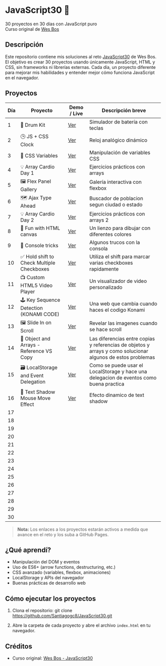 # JavaScript30 🚀

30 proyectos en 30 días con JavaScript puro  
Curso original de [Wes Bos](https://javascript30.com/)

## Descripción

Este repositorio contiene mis soluciones al reto [JavaScript30](https://javascript30.com/) de Wes Bos. El objetivo es crear 30 proyectos usando únicamente JavaScript, HTML y CSS, sin frameworks ni librerías externas. Cada día, un proyecto diferente para mejorar mis habilidades y entender mejor cómo funciona JavaScript en el navegador.

## Proyectos

| Día | Proyecto                  | Demo / Live                                                        | Descripción breve                    |
|-----|---------------------------|--------------------------------------------------------------------|--------------------------------------|
| 1   | 🥁 Drum Kit               | [Ver](https://santiagogc8.github.io/JavaScript30/Day%2001%20-%20JavaScript%20Drum%20Kit/)    | Simulador de batería con teclas      |
| 2   | 🕒 JS + CSS Clock         | [Ver](https://santiagogc8.github.io/JavaScript30/Day%2002%20-%20JS%20Clock/)        | Reloj analógico dinámico             |
| 3   | 🎨 CSS Variables          | [Ver](https://santiagogc8.github.io/JavaScript30/Day%2003%20-%20Playing%20with%20CSS%20variables%20and%20JS/)| Manipulación de variables CSS        |
| 4   | 💡 Array Cardio Day 1     | [Ver](https://santiagogc8.github.io/JavaScript30/Day%2004%20-%20Array%20cardio/)| Ejercicios prácticos con arrays      |
| 5   | 🖼 Flex Panel Gallery      | [Ver](https://santiagogc8.github.io/JavaScript30/Day%2005%20-%20Flex%20Panels%20Image%20Gallery/)| Galería interactiva con flexbox      |
| 6   | 🗺️ Ajax Type Ahead        | [Ver](https://santiagogc8.github.io/JavaScript30/Day%2006%20-%20Ajax%20Type%20Ahead/)| Buscador de poblacion segun ciudad o estado |                                      
| 7   | 💡 Array Cardio Day 2    | [Ver](https://santiagogc8.github.io/JavaScript30/Day%2007%20-%20Array%20cardio%202/)| Ejercicios prácticos con arrays 2 |                                      
| 8   | 🎨 Fun with HTML canvas  | [Ver](https://santiagogc8.github.io/JavaScript30/Day%2008%20-%20Fun%20with%20HTML%20canvas/)| Un lienzo para dibujar con diferentes colores|
| 9   | 🤖 Console tricks        | [Ver](https://santiagogc8.github.io/JavaScript30/Day%2009%20-%20Console%20tricks/)| Algunos trucos con la consola |
| 10  | ✅ Hold shift to Check Multiple Checkboxes | [Ver](https://santiagogc8.github.io/JavaScript30/Day%2010%20-%20Hold%20shift%20to%20Check%20Multiple%20Checkboxes/)| Utiliza el shift para marcar varias checkboxes rapidamente|
| 11  | 📺 Custom HTML5 Video Player | [Ver](https://santiagogc8.github.io/JavaScript30/Day%2011%20-%20Custom%20HTML5%20Video%20Player/) | Un visualizador de video personalizado |
| 12  | 🕹️ Key Sequence Detection (KONAMI CODE) | [Ver](https://santiagogc8.github.io/JavaScript30/Day%2012%20-%20Key%20Sequence%20Detection%20(KONAMI%20CODE)/)| Una web que cambia cuando haces el codigo Konami |
| 13  | 🖼️ Slide In on Scroll | [Ver](https://santiagogc8.github.io/JavaScript30/Day%2013%20-%20Slide%20In%20on%20Scroll/)| Revelar las imagenes cuando se hace scroll|
| 14  | 🧐 Object and Arrays - Reference VS Copy | [Ver](https://santiagogc8.github.io/JavaScript30/Day%2014%20-%20Object%20and%20Arrays%20-%20Reference%20VS%20Copy/)| Las diferencias entre copias y referencias de objetos y arrays y como solucionar algunos de estos problemas|
| 15  | 🗃️ LocalStorage and Event Delegation | [Ver](https://santiagogc8.github.io/JavaScript30/Day%2015%20-%20LocalStorage%20and%20Event%20Delegation/) | Como se puede usar el LocalStorage y hace una delegacion de eventos como buena practica|
| 16  | 🌚 Text Shadow Mouse Move Effect| [Ver](https://santiagogc8.github.io/JavaScript30/Day%2016%20-%20Text%20Shadow%20Mouse%20Move%20Effect/) | Efecto dinamico de text shadow |
| 17  |                           |                                                                    |                                      |
| 18  |                           |                                                                    |                                      |
| 19  |                           |                                                                    |                                      |
| 20  |                           |                                                                    |                                      |
| 21  |                           |                                                                    |                                      |
| 22  |                           |                                                                    |                                      |
| 23  |                           |                                                                    |                                      |
| 24  |                           |                                                                    |                                      |
| 25  |                           |                                                                    |                                      |
| 26  |                           |                                                                    |                                      |
| 27  |                           |                                                                    |                                      |
| 28  |                           |                                                                    |                                      |
| 29  |                           |                                                                    |                                      |
| 30  |                           |                                                                    |                                      |

> **Nota:** Los enlaces a los proyectos estarán activos a medida que avance en el reto y los suba a GitHub Pages.

## ¿Qué aprendí?

- Manipulación del DOM y eventos
- Uso de ES6+ (arrow functions, destructuring, etc.)
- CSS avanzado (variables, flexbox, animaciones)
- LocalStorage y APIs del navegador
- Buenas prácticas de desarrollo web

## Cómo ejecutar los proyectos

1. Clona el repositorio:
git clone https://github.com/Santiagogc8/JavaScript30.git

2. Abre la carpeta de cada proyecto y abre el archivo `index.html` en tu navegador.

## Créditos

- Curso original: [Wes Bos - JavaScript30](https://javascript30.com/)